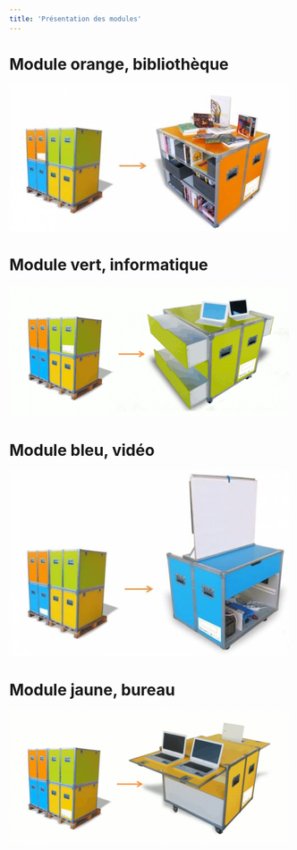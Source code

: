 ```yaml
---
title: 'Présentation des modules'
---
```



# Module orange, bibliothèque

![](orange.png)

# Module vert, informatique

![](module_vert.png)

# Module bleu, vidéo

![](module_bleu.png)

# Module jaune, bureau

![](module_jaune.png)



